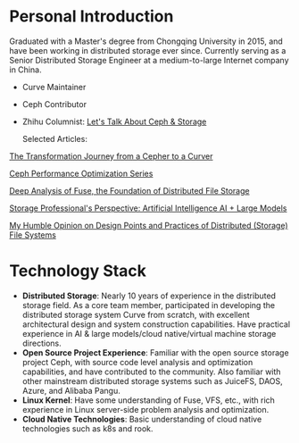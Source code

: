 

# Personal Introduction

Graduated with a Master's degree from Chongqing University in 2015, and have been working in distributed storage ever since. Currently serving as a Senior Distributed Storage Engineer at a medium-to-large Internet company in China.

- Curve Maintainer
- Ceph Contributor
- Zhihu Columnist: [Let's Talk About Ceph & Storage](https://zhuanlan.zhihu.com/c_1267088333848641536)

  Selected Articles:

[The Transformation Journey from a Cepher to a Curver](https://zhuanlan.zhihu.com/p/575643765)

[Ceph Performance Optimization Series](https://zhuanlan.zhihu.com/p/688270241)

[Deep Analysis of Fuse, the Foundation of Distributed File Storage](https://zhuanlan.zhihu.com/p/675783819)

[Storage Professional's Perspective: Artificial Intelligence AI + Large Models](https://zhuanlan.zhihu.com/p/693177465)

[My Humble Opinion on Design Points and Practices of Distributed (Storage) File Systems](https://zhuanlan.zhihu.com/p/709551187)

# Technology Stack

- **Distributed Storage**: Nearly 10 years of experience in the distributed storage field. As a core team member, participated in developing the distributed storage system Curve from scratch, with excellent architectural design and system construction capabilities. Have practical experience in AI & large models/cloud native/virtual machine storage directions.
- **Open Source Project Experience**: Familiar with the open source storage project Ceph, with source code level analysis and optimization capabilities, and have contributed to the community. Also familiar with other mainstream distributed storage systems such as JuiceFS, DAOS, Azure, and Alibaba Pangu.
- **Linux Kernel**: Have some understanding of Fuse, VFS, etc., with rich experience in Linux server-side problem analysis and optimization.
- **Cloud Native Technologies**: Basic understanding of cloud native technologies such as k8s and rook.

